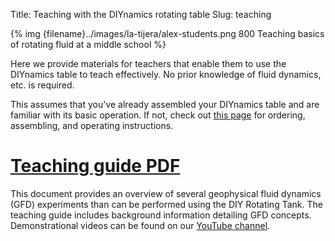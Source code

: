 Title: Teaching with the DIYnamics rotating table
Slug: teaching

{% img {filename}../images/la-tijera/alex-students.png 800 Teaching basics of rotating fluid at a middle school %}

Here we provide materials for teachers that enable them to use the
DIYnamics table to teach effectively.  No prior knowledge of fluid
dynamics, etc. is required.

This assumes that you've already assembled your DIYnamics table and
are familiar with its basic operation.  If not, check out [this
page](/table.html) for ordering, assembling, and operating
instructions.

# [Teaching guide PDF]({filename}../pdfs/diynamics_teaching_guide.pdf)

This document provides an overview of several geophysical fluid
dynamics (GFD) experiments than can be performed using the DIY
Rotating Tank. The teaching guide includes background information
detailing GFD concepts. Demonstrational videos can be found on our
[YouTube channel](http://tinyurl.com/diynamicsvideos).
